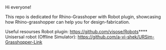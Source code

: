 Hi everyone!

This repo is dedicated for Rhino-Grasshoper with Robot plugin, showcasing how Rhino-grasshopper can help you for design-fabrication. 

Useful resourses
Robot plugin: https://github.com/visose/Robots****
Unisersal robot (Offline Simulator): https://github.com/a-vi-shek/URSim-Grasshopper-Link


